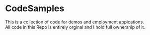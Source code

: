 # CodeSamples

This is a collection of code for demos and employment appications.  
All code in this Repo is entirely orginal and I hold full ownership of it.
